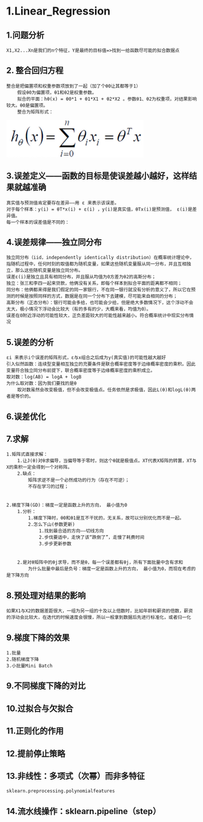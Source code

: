 # 1.Linear_Regression
## 1.问题分析
    X1,X2...Xn是我们的n个特征，Y是最终的目标值=>找到一给函数尽可能的拟合数据点

## 2. 整合回归方程
    整合是把偏置项和权重参数项放到了一起（加了个θ0让其都等于1）
        假设θ0为偏置项，θ1和θ2是权重参数。
        拟合的平面：hθ(x) = θ0*1 + θ1*X1 + θ2*X2 。参数θ1、θ2为权重项，对结果影响较大。θ0是偏置项。
        整合为矩阵形式：
![image](picture/1.png)

## 3.误差定义——函数的目标是使误差越小越好，这样结果就越准确
    真实值与预测值肯定要存在差异——用 ε 来表示该误差。
    对于每个样本：y(i) = θT*x(i) + ε(i) ，y(i)是真实值，θTx(i)是预测值， ε(i)是差异值。
    每一个样本的误差值是不同的：

## 4.误差规律——独立同分布
    独立同分布（iid，independently identically distribution）在概率统计理论中，指随机过程中，任何时刻的取值都为随机变量，如果这些随机变量服从同一分布，并且互相独立，那么这些随机变量是独立同分布。
    误差ε(i)是独立且具有相同分布，并且服从均值为0方差为θ2的高斯分布；
    独立：张三和李四一起来贷款，他俩没有关系，即每个样本到拟合平面的距离都不相同；
    同分布：他俩都来得是我们假定的同一家银行，不在同一银行就没有分析的意义了，所以它在预测的时候是按照同样的方式，数据是在同一个分布下去建模，尽可能来自相同的分布；
    高斯分布（正态分布）：银行可能会多给，也可能会少给，但是绝大多数情况下，这个浮动不会太大，极小情况下浮动会比较大（有的多有的少，大概来看，均值为0）。
    误差在0附近浮动的可能性较大，正负差距较大的可能性越来越小。符合概率统计中现实分布情况

## 5.误差的分析
    εi 来表示i个误差的矩阵形式，ε与x组合之后成为y(真实值)的可能性越大越好                                                                                                                                                                                     
    引入似然函数：连续型变量相互独立的充要条件是联合概率密度等于边缘概率密度的乘积。因此变量符合独立同分布前提下，联合概率密度等于边缘概率密度的乘积成立。
    取对数：log(AB) = logA + logB
    为什么取对数：因为我们要找的是θ
        取对数虽然会改变极值，但不会改变极值点。任务依然是求极值，因此L(θ)和logL(θ)两者是等价的。


## 6.误差优化

## 7.求解
    1.矩阵式直接求解：
        1.让J(θ)对θ求偏导，当偏导等于零时，则这个θ就是极值点。XT代表X矩阵的转置，XT与X的乘积一定会得到一个对称阵。
        2.缺点：
            矩阵求逆不是一个必然成功的行为（存在不可逆）；
            不存在学习的过程；


    2.梯度下降(GD)：梯度一定是函数上升的方向， 最小值为0
        1.分析：
            1.梯度下降时，θ0和θ1是互不干扰的，无关系，故可以分别优化而不是一起。
            2.怎么下山(参数更新)
                1.找到最合适的方向——切线方向
                2.步伐要适中，走快了该“跌倒了”，走慢了耗费时间
                3.步步更新参数


        2.是对θ矩阵中的θj求导，而不是θ，每一个误差都有θj，所有下面批量中含有求和
            为什么批量中最后是负号：梯度一定是函数上升的方向， 最小值为0，而现在考虑的是下降方向



## 8.预处理对结果的影响
    如果X1与X2的数据差距很大，一组为另一组的十及以上倍数时，比如年龄和薪资的倍数，薪资的浮动会比较大，在迭代的时候速度会很慢，所以一般拿到数据后先进行标准化，或者归一化

## 9.梯度下降的效果
    1.批量
    2.随机梯度下降
    3.小批量Mini Batch

## 9.不同梯度下降的对比
## 10.过拟合与欠拟合
## 11.正则化的作用
## 12.提前停止策略
## 13.非线性：多项式（次幂）而非多特征
    sklearn.preprocessing.polynomialfeatures

## 14.流水线操作：sklearn.pipeline（step）

